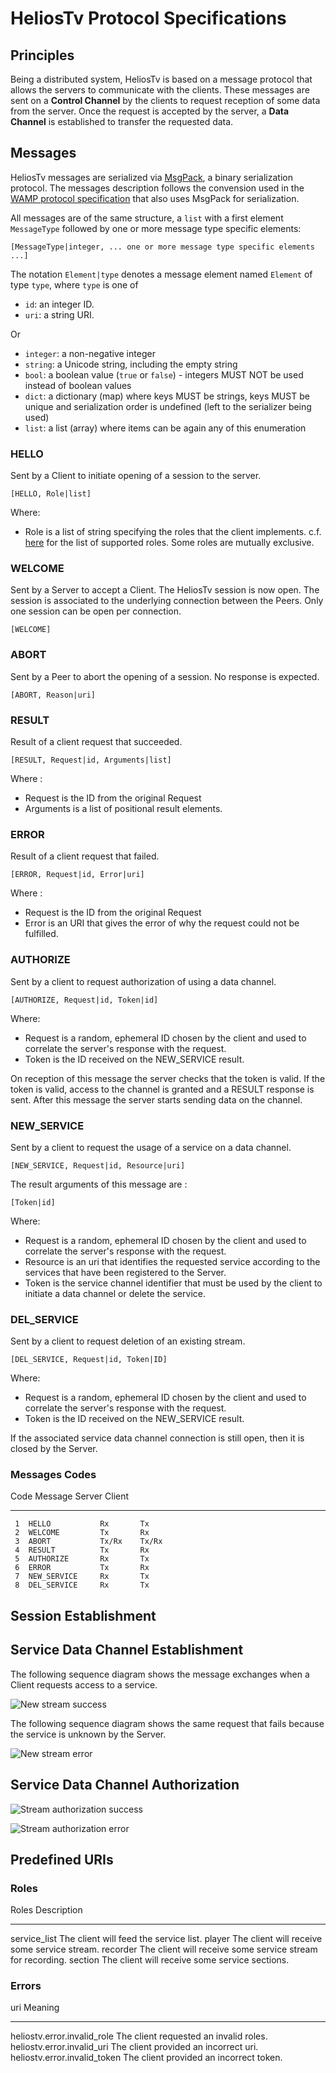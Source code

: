 # HeliosTv Protocol Specifications

## Principles

Being a distributed system, HeliosTv is based on a message protocol that allows
the servers to communicate with the clients. These messages are sent on a
__Control Channel__ by the clients to request reception of some data from the
server. Once the request is accepted by the server, a __Data Channel__ is
established to transfer the requested data.


## Messages

HeliosTv messages are serialized via [MsgPack](http://msgpack.org/), a binary
serialization protocol.  The messages description follows the convension used in
the [WAMP protocol specification](http://wamp.ws/spec/) that also uses MsgPack
for serialization.

All messages are of the same structure, a `list` with a first element
`MessageType` followed by one or more message type specific elements:

    [MessageType|integer, ... one or more message type specific elements ...]

The notation `Element|type` denotes a message element named `Element` of type
`type`, where `type` is one of

- `id`: an integer ID.
- `uri`: a string URI.

Or 

- `integer`: a non-negative integer
- `string`: a Unicode string, including the empty string
- `bool`: a boolean value (`true` or `false`) - integers MUST NOT be used instead of boolean values
- `dict`: a dictionary (map) where keys MUST be strings, keys MUST be unique and serialization order is undefined (left to the serializer being used)
- `list`: a list (array) where items can be again any of this enumeration

### HELLO

Sent by a Client to initiate opening of a session to the server.

    [HELLO, Role|list]

Where:

- Role is a list of string specifying the roles that the client implements. c.f.
[here](#roles) for the list of supported roles. Some roles are mutually
exclusive.

### WELCOME

Sent by a Server to accept a Client. The HeliosTv session is now open. The
session is associated to the underlying connection between the Peers. Only one
session can be open per connection.

    [WELCOME]

### ABORT

Sent by a Peer to abort the opening of a session. No response is expected.

    [ABORT, Reason|uri]


### RESULT

Result of a client request that succeeded.

    [RESULT, Request|id, Arguments|list]

Where :

- Request is the ID from the original Request 
- Arguments is a list of positional result elements.

### ERROR

Result of a client request that failed.

    [ERROR, Request|id, Error|uri]

Where :

- Request is the ID from the original Request 
- Error is an URI that gives the error of why the request could not be fulfilled.

### AUTHORIZE

Sent by a client to request authorization of using a data channel.

    [AUTHORIZE, Request|id, Token|id]

Where:

- Request is a random, ephemeral ID chosen by the client and used to correlate
the server's response with the request.
- Token is the ID received on the NEW_SERVICE result.

On reception of this message the server checks that the token is valid. If the
token is valid, access to the channel is granted and a RESULT response is sent.
After this message the server starts sending data on the channel.

### NEW_SERVICE

Sent by a client to request the usage of a service on a data channel.

    [NEW_SERVICE, Request|id, Resource|uri]

The result arguments of this message are :

    [Token|id]

Where:

- Request is a random, ephemeral ID chosen by the client and used to correlate
the server's response with the request.
- Resource is an uri that identifies the requested service according to the
services that have been registered to the Server.
- Token is the service channel identifier that must be used by the client to initiate a
data channel or delete the service.


### DEL_SERVICE

Sent by a client to request deletion of an existing stream.

    [DEL_SERVICE, Request|id, Token|ID]

Where:

- Request is a random, ephemeral ID chosen by the client and used to correlate
the server's response with the request.
- Token is the ID received on the NEW_SERVICE result.

If the associated service data channel connection is still open, then it is
closed by the Server.


### Messages Codes

  Code     Message      Server   Client
------ --------------- -------- --------
     1  HELLO           Rx       Tx
     2  WELCOME         Tx       Rx
     3  ABORT           Tx/Rx    Tx/Rx
     4  RESULT          Tx       Rx
     5  AUTHORIZE       Rx       Tx
     6  ERROR           Tx       Rx
     7  NEW_SERVICE     Rx       Tx
     8  DEL_SERVICE     Rx       Tx


## Session Establishment

## Service Data Channel Establishment

The following sequence diagram shows the message exchanges when a Client
requests access to a service.

![New stream success](new_service_success.png)

The following sequence diagram shows the same request that fails because the
service is unknown by the Server.

![New stream error](new_service_error.png)

## Service Data Channel Authorization

![Stream authorization success](stream_auth_success.png)

![Stream authorization error](stream_auth_error.png)

## Predefined URIs

### Roles

Roles                               Description
----------------------------------- ---------------------------------------------
service_list                        The client will feed the service list.
player                              The client will receive some service stream.
recorder                            The client will receive some service stream for recording.
section                             The client will receive some service sections.

### Errors 

uri                                 Meaning    
----------------------------------- -----------------------------------------
heliostv.error.invalid_role         The client requested an invalid roles.
heliostv.error.invalid_uri          The client provided an incorrect uri.
heliostv.error.invalid_token        The client provided an incorrect token.


